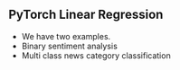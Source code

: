 ## PyTorch Linear Regression
   * We have two examples.
   * Binary sentiment analysis
   * Multi class news category classification
